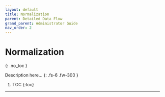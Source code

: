 ```yaml
---
layout: default
title: Normalization
parent: Detailed Data Flow
grand_parent: Administrator Guide
nav_order: 2
---
```


# Normalization
{: .no_toc }


Description here...
{: .fs-6 .fw-300 }

1. TOC
{:toc}

---